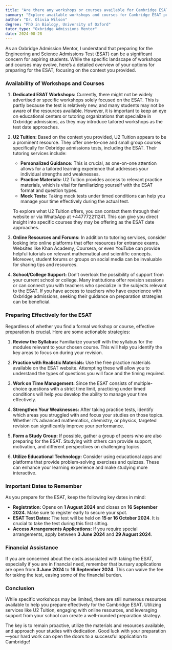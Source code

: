 ```yaml
---
title: "Are there any workshops or courses available for Cambridge ESAT preparation?"
summary: "Explore available workshops and courses for Cambridge ESAT preparation, including dedicated options and resources for aspiring students."
author: "Dr. Olivia Wilson"
degree: "PhD in Biology, University of Oxford"
tutor_type: "Oxbridge Admissions Mentor"
date: 2024-08-28
---
```


As an Oxbridge Admission Mentor, I understand that preparing for the Engineering and Science Admissions Test (ESAT) can be a significant concern for aspiring students. While the specific landscape of workshops and courses may evolve, here’s a detailed overview of your options for preparing for the ESAT, focusing on the context you provided.

### Availability of Workshops and Courses

1. **Dedicated ESAT Workshops:**
   Currently, there might not be widely advertised or specific workshops solely focused on the ESAT. This is partly because the test is relatively new, and many students may not be aware of the resources available. However, it is important to keep an eye on educational centers or tutoring organizations that specialize in Oxbridge admissions, as they may introduce tailored workshops as the test date approaches.

2. **U2 Tuition:**
   Based on the context you provided, U2 Tuition appears to be a prominent resource. They offer one-to-one and small group courses specifically for Oxbridge admissions tests, including the ESAT. Their tutoring services include:
   - **Personalized Guidance:** This is crucial, as one-on-one attention allows for a tailored learning experience that addresses your individual strengths and weaknesses.
   - **Practice Materials:** U2 Tuition provides access to relevant practice materials, which is vital for familiarizing yourself with the ESAT format and question types.
   - **Mock Tests:** Taking mock tests under timed conditions can help you manage your time effectively during the actual test.

   To explore what U2 Tuition offers, you can contact them through their website or via WhatsApp at +447772211241. This can give you direct insight into specific courses they may be offering as the ESAT date approaches.

3. **Online Resources and Forums:**
   In addition to tutoring services, consider looking into online platforms that offer resources for entrance exams. Websites like Khan Academy, Coursera, or even YouTube can provide helpful tutorials on relevant mathematical and scientific concepts. Moreover, student forums or groups on social media can be invaluable for sharing tips and resources.

4. **School/College Support:**
   Don’t overlook the possibility of support from your current school or college. Many institutions offer revision sessions or can connect you with teachers who specialize in the subjects relevant to the ESAT. If you have access to teachers who have experience with Oxbridge admissions, seeking their guidance on preparation strategies can be beneficial.

### Preparing Effectively for the ESAT

Regardless of whether you find a formal workshop or course, effective preparation is crucial. Here are some actionable strategies:

1. **Review the Syllabus:**
   Familiarize yourself with the syllabus for the modules relevant to your chosen course. This will help you identify the key areas to focus on during your revision.

2. **Practice with Realistic Materials:**
   Use the free practice materials available on the ESAT website. Attempting these will allow you to understand the types of questions you will face and the timing required.

3. **Work on Time Management:**
   Since the ESAT consists of multiple-choice questions with a strict time limit, practicing under timed conditions will help you develop the ability to manage your time effectively.

4. **Strengthen Your Weaknesses:**
   After taking practice tests, identify which areas you struggled with and focus your studies on those topics. Whether it’s advanced mathematics, chemistry, or physics, targeted revision can significantly improve your performance.

5. **Form a Study Group:**
   If possible, gather a group of peers who are also preparing for the ESAT. Studying with others can provide support, motivation, and different perspectives on challenging topics.

6. **Utilize Educational Technology:**
   Consider using educational apps and platforms that provide problem-solving exercises and quizzes. These can enhance your learning experience and make studying more interactive.

### Important Dates to Remember

As you prepare for the ESAT, keep the following key dates in mind:
- **Registration:** Opens on **1 August 2024** and closes on **16 September 2024**. Make sure to register early to secure your spot.
- **ESAT Test Dates:** The test will be held on **15 or 16 October 2024**. It is crucial to take the test during this first sitting.
- **Access Arrangements Applications:** If you require special arrangements, apply between **3 June 2024** and **29 August 2024**.

### Financial Assistance

If you are concerned about the costs associated with taking the ESAT, especially if you are in financial need, remember that bursary applications are open from **3 June 2024** to **16 September 2024**. This can waive the fee for taking the test, easing some of the financial burden.

### Conclusion

While specific workshops may be limited, there are still numerous resources available to help you prepare effectively for the Cambridge ESAT. Utilizing services like U2 Tuition, engaging with online resources, and leveraging support from your school can create a well-rounded preparation strategy. 

The key is to remain proactive, utilize the materials and resources available, and approach your studies with dedication. Good luck with your preparation—your hard work can open the doors to a successful application to Cambridge!
    